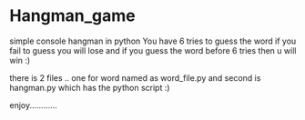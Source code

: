 # Hangman_game
simple console hangman in python
You have 6 tries to guess the word if you fail to guess you will lose and if you guess the word before 6 tries then u will win :)

there is 2 files .. one for word named as word_file.py and second is hangman.py which has the python script :)

enjoy............
